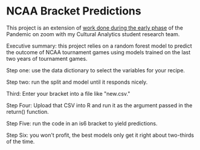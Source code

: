 # NCAA Bracket Predictions

This project is an extension of [work done during the early phase](https://medium.com/@danfaltesek/modeling-march-madness-2020-a-study-in-data-aesthetics-8f33166c2161) of the Pandemic on zoom with my Cultural Analytics student research team.

Executive summary: this project relies on a random forest model to predict the outcome of NCAA tournament games using models trained on the last two years of tournament games.

Step one: use the data dictionary to select the variables for your recipe.

Step two: run the split and model until it responds nicely.

Third: Enter your bracket into a file like "new.csv."

Step Four: Upload that CSV into R and run it as the argument passed in the return() function.

Step Five: run the code in an is6 bracket to yield predictions.

Step Six: you won't profit, the best models only get it right about two-thirds of the time.
